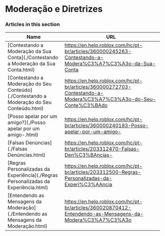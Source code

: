 # Moderação e Diretrizes  
### Articles in this section
Name|URL
-|-
[Contestando a Moderação da Sua Conta](./Contestando a Moderação da Sua Conta.html) |https://en.help.roblox.com/hc/pt-br/articles/360000245263-Contestando-a-Modera%C3%A7%C3%A3o-da-Sua-Conta
[Contestando a Moderação do Seu Conteúdo](./Contestando a Moderação do Seu Conteúdo.html) |https://en.help.roblox.com/hc/pt-br/articles/360000272703-Contestando-a-Modera%C3%A7%C3%A3o-do-Seu-Conte%C3%BAdo
[Posso apelar por um amigo?](./Posso apelar por um amigo-.html) |https://en.help.roblox.com/hc/pt-br/articles/360000240183-Posso-apelar-por-um-amigo-
[Falsas Denúncias](./Falsas Denúncias.html) |https://en.help.roblox.com/hc/pt-br/articles/203312470-Falsas-Den%C3%BAncias-
[Regras Personalizadas da Experiência](./Regras Personalizadas da Experiência.html) |https://en.help.roblox.com/hc/pt-br/articles/203312500-Regras-Personalizadas-da-Experi%C3%AAncia
[Entendendo as Mensagens da Moderação](./Entendendo as Mensagens da Moderação.html) |https://en.help.roblox.com/hc/pt-br/articles/360020870412-Entendendo-as-Mensagens-da-Modera%C3%A7%C3%A3o